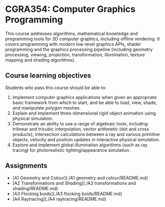 # CGRA354: Computer Graphics Programming

This course addresses algorithms, mathematical knowledge and programming tools for 3D computer graphics, including offline rendering. It covers programming with modern low-level graphics APIs, shader programming and the graphics processing pipeline (including geometry processing, viewing, projection, transformation, illumination, texture mapping and shading algorithms).

## Course learning objectives

Students who pass this course should be able to:

1. Implement computer graphics applications when given an appropriate basic framework from which to start, and be able to load, view, shade, and manipulate polygon meshes.
2. Explain and implement three-dimensional rigid object animation using physical simulation.
3. Demonstrate an ability to use a range of algebraic tools, including trilinear and tricubic interpolation, vector arithmetic (dot and cross products), intersection calculations between a ray and various primitive objects, velocity and position updates in interactive physical simulation.
4. Explore and implement global illumination algorithms (such as ray tracing) for photorealistic lighting/appearance simulation.

## Assignments

- [A1 Geometry and Colour](./A1 geometry and colour/README.md)
- [A2 Transformations and Shading](./A2 transformations and shading/README.md)
- [A3 Flocking boids](./A3 flocking boids/README.md)
- [A4 Raytracing](./A4 raytracing/README.md)
